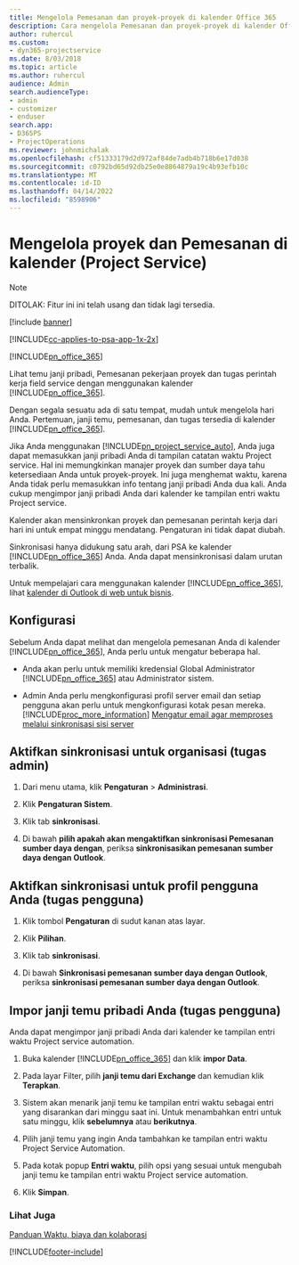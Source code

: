 ```yaml
---
title: Mengelola Pemesanan dan proyek-proyek di kalender Office 365
description: Cara mengelola Pemesanan dan proyek-proyek di kalender Office 365
author: ruhercul
ms.custom:
- dyn365-projectservice
ms.date: 8/03/2018
ms.topic: article
ms.author: ruhercul
audience: Admin
search.audienceType:
- admin
- customizer
- enduser
search.app:
- D365PS
- ProjectOperations
ms.reviewer: johnmichalak
ms.openlocfilehash: cf51333179d2d972af84de7adb4b718b6e17d038
ms.sourcegitcommit: c0792bd65d92db25e0e8864879a19c4b93efb10c
ms.translationtype: MT
ms.contentlocale: id-ID
ms.lasthandoff: 04/14/2022
ms.locfileid: "8598906"
---
```

# <a name="manage-projects-and-bookings-in-your-calendar-project-service"></a>Mengelola proyek dan Pemesanan di kalender (Project Service)

> [!Note]
> DITOLAK: Fitur ini ini telah usang dan tidak lagi tersedia.

[!include [banner](../includes/psa-now-project-operations.md)]

[!INCLUDE[cc-applies-to-psa-app-1x-2x](../includes/cc-applies-to-psa-app-1x-2x.md)]

[!INCLUDE[pn_office_365](../includes/pn-office-365.md)] 

Lihat temu janji pribadi, Pemesanan pekerjaan proyek dan tugas perintah kerja field service dengan menggunakan kalender [!INCLUDE[pn_office_365](../includes/pn-office-365.md)].  
  
 Dengan segala sesuatu ada di satu tempat, mudah untuk mengelola hari Anda. Pertemuan, janji temu, pemesanan, dan tugas tersedia di kalender [!INCLUDE[pn_office_365](../includes/pn-office-365.md)].  
  
 Jika Anda menggunakan [!INCLUDE[pn_project_service_auto](../includes/pn-project-service-auto.md)], Anda juga dapat memasukkan janji pribadi Anda di tampilan catatan waktu Project service. Hal ini memungkinkan manajer proyek dan sumber daya tahu ketersediaan Anda untuk proyek-proyek. Ini juga menghemat waktu, karena Anda tidak perlu memasukkan info tentang janji pribadi Anda dua kali. Anda cukup mengimpor janji pribadi Anda dari kalender ke tampilan entri waktu Project service.  
  
 Kalender akan mensinkronkan proyek dan pemesanan perintah kerja dari hari ini untuk empat minggu mendatang. Pengaturan ini tidak dapat diubah.  
  
 Sinkronisasi hanya didukung satu arah, dari PSA ke kalender [!INCLUDE[pn_office_365](../includes/pn-office-365.md)] Anda. Anda dapat mensinkronisasi dalam urutan terbalik. 
  
 Untuk mempelajari cara menggunakan kalender [!INCLUDE[pn_office_365](../includes/pn-office-365.md)], lihat [kalender di Outlook di web untuk bisnis](https://support.office.com/article/Calendar-in-Outlook-on-the-web-for-business-5219c457-d1fe-4c2f-9032-1a816b88e936).  
  
## <a name="setup"></a>Konfigurasi  
 Sebelum Anda dapat melihat dan mengelola pemesanan Anda di kalender [!INCLUDE[pn_office_365](../includes/pn-office-365.md)], Anda perlu untuk mengatur beberapa hal.  
  
- Anda akan perlu untuk memiliki kredensial Global Administrator [!INCLUDE[pn_office_365](../includes/pn-office-365.md)] atau Administrator sistem.  
  
- Admin Anda perlu mengkonfigurasi profil server email dan setiap pengguna akan perlu untuk mengkonfigurasi kotak pesan mereka. [!INCLUDE[proc_more_information](../includes/proc-more-information.md)] [Mengatur email agar memproses melalui sinkronisasi sisi server](/dynamics365/customerengagement/on-premises/admin/set-up-server-side-synchronization-of-email-appointments-contacts-and-tasks)  
  
## <a name="turn-on-synchronization-for-your-organization-admin-task"></a>Aktifkan sinkronisasi untuk organisasi (tugas admin)  
  
1.  Dari menu utama, klik **Pengaturan** > **Administrasi**.  
  
2.  Klik **Pengaturan Sistem**.  
  
3.  Klik tab **sinkronisasi**.  
  
4.  Di bawah **pilih apakah akan mengaktifkan sinkronisasi Pemesanan sumber daya dengan**, periksa **sinkronisasikan pemesanan sumber daya dengan Outlook**.  
  
## <a name="turn-on-synchronization-for-your-user-profile-user-task"></a>Aktifkan sinkronisasi untuk profil pengguna Anda (tugas pengguna)  
  
1.  Klik tombol **Pengaturan** di sudut kanan atas layar.  
  
2.  Klik **Pilihan**.  
  
3.  Klik tab **sinkronisasi**.  
  
4.  Di bawah **Sinkronisasi pemesanan sumber daya dengan Outlook**, periksa **sinkronisasi pemesanan sumber daya dengan Outlook**.  
  
## <a name="import-your-personal-appointments-user-task"></a>Impor janji temu pribadi Anda (tugas pengguna)  
 Anda dapat mengimpor janji pribadi Anda dari kalender ke tampilan entri waktu Project service automation.  
  
1. Buka kalender [!INCLUDE[pn_office_365](../includes/pn-office-365.md)] dan klik **impor Data**.  
  
2. Pada layar Filter, pilih **janji temu dari Exchange** dan kemudian klik **Terapkan**.  
  
3. Sistem akan menarik janji temu ke tampilan entri waktu sebagai entri yang disarankan dari minggu saat ini. Untuk menambahkan entri untuk satu minggu, klik **sebelumnya** atau **berikutnya**.  
  
4. Pilih janji temu yang ingin Anda tambahkan ke tampilan entri waktu Project Service Automation.  
  
5. Pada kotak popup **Entri waktu**, pilih opsi yang sesuai untuk mengubah janji temu ke tampilan entri waktu Project service automation.  
  
6. Klik **Simpan**.  
  
### <a name="see-also"></a>Lihat Juga  
 [Panduan Waktu, biaya dan kolaborasi](../psa/time-expense-collaboration-guide.md)


[!INCLUDE[footer-include](../includes/footer-banner.md)]
